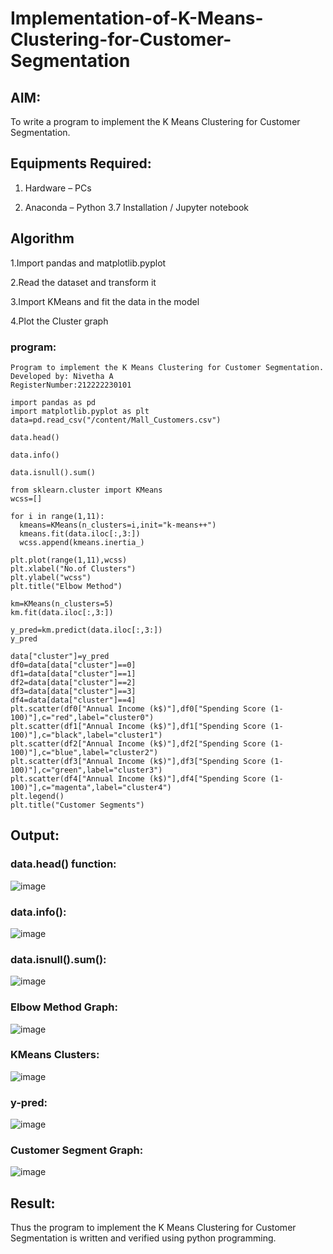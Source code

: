 # Implementation-of-K-Means-Clustering-for-Customer-Segmentation

## AIM:

To write a program to implement the K Means Clustering for Customer Segmentation.

## Equipments Required:

1. Hardware – PCs
   
2. Anaconda – Python 3.7 Installation / Jupyter notebook

## Algorithm

1.Import pandas and matplotlib.pyplot

2.Read the dataset and transform it

3.Import KMeans and fit the data in the model

4.Plot the Cluster graph 

### program:
```
Program to implement the K Means Clustering for Customer Segmentation.
Developed by: Nivetha A
RegisterNumber:212222230101

import pandas as pd
import matplotlib.pyplot as plt
data=pd.read_csv("/content/Mall_Customers.csv")

data.head()

data.info()

data.isnull().sum()

from sklearn.cluster import KMeans
wcss=[]

for i in range(1,11):
  kmeans=KMeans(n_clusters=i,init="k-means++")
  kmeans.fit(data.iloc[:,3:])
  wcss.append(kmeans.inertia_)

plt.plot(range(1,11),wcss)
plt.xlabel("No.of Clusters")
plt.ylabel("wcss")
plt.title("Elbow Method")

km=KMeans(n_clusters=5)
km.fit(data.iloc[:,3:])

y_pred=km.predict(data.iloc[:,3:])
y_pred

data["cluster"]=y_pred
df0=data[data["cluster"]==0]
df1=data[data["cluster"]==1]
df2=data[data["cluster"]==2]
df3=data[data["cluster"]==3]
df4=data[data["cluster"]==4]
plt.scatter(df0["Annual Income (k$)"],df0["Spending Score (1-100)"],c="red",label="cluster0")
plt.scatter(df1["Annual Income (k$)"],df1["Spending Score (1-100)"],c="black",label="cluster1")
plt.scatter(df2["Annual Income (k$)"],df2["Spending Score (1-100)"],c="blue",label="cluster2")
plt.scatter(df3["Annual Income (k$)"],df3["Spending Score (1-100)"],c="green",label="cluster3")
plt.scatter(df4["Annual Income (k$)"],df4["Spending Score (1-100)"],c="magenta",label="cluster4")
plt.legend()
plt.title("Customer Segments")
```
## Output:

### data.head() function:

![image](https://github.com/nivetharajaa/Implementation-of-K-Means-Clustering-for-Customer-Segmentation/assets/120543388/313733bf-2230-4c10-b189-e8702d134ef8)

### data.info():

![image](https://github.com/nivetharajaa/Implementation-of-K-Means-Clustering-for-Customer-Segmentation/assets/120543388/7ee70b41-d098-4ef7-adea-1c57b206aeb7)

### data.isnull().sum():

![image](https://github.com/nivetharajaa/Implementation-of-K-Means-Clustering-for-Customer-Segmentation/assets/120543388/5658d66d-bd9d-4b94-a2c1-4f9be59bf890)

### Elbow Method Graph:

![image](https://github.com/nivetharajaa/Implementation-of-K-Means-Clustering-for-Customer-Segmentation/assets/120543388/abdc556b-bc55-4fcf-bc86-02b90f07ce44)


### KMeans Clusters:

![image](https://github.com/nivetharajaa/Implementation-of-K-Means-Clustering-for-Customer-Segmentation/assets/120543388/04c1170c-40b3-4f05-9c1f-4390a2f8fc42)

### y-pred:

![image](https://github.com/nivetharajaa/Implementation-of-K-Means-Clustering-for-Customer-Segmentation/assets/120543388/da14c5d4-2845-4d2f-a279-20e34764765f)

### Customer Segment Graph:

![image](https://github.com/nivetharajaa/Implementation-of-K-Means-Clustering-for-Customer-Segmentation/assets/120543388/e6816aa6-88fe-45e1-aaff-e75e5afa4d32)

## Result:
Thus the program to implement the K Means Clustering for Customer Segmentation is written and verified using python programming.
